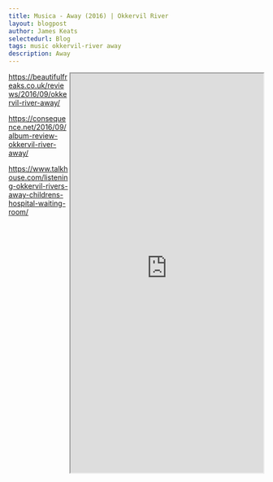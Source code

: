 ```yaml
---
title: Musica - Away (2016) | Okkervil River
layout: blogpost
author: James Keats
selectedurl: Blog
tags: music okkervil-river away
description: Away
---
```


<iframe align="right"
    class="ml-8 mb-8"
    style="width: 380px; height: 786px;" 
    src="https://bandcamp.com/EmbeddedPlayer/album=2262778999/size=large/bgcol=ffffff/linkcol=df7046/transparent=true/" 
    seamless>
        <a href="https://emperorx.bandcamp.com/album/western-teleport">Western Teleport by Emperor X</a>
</iframe>

https://beautifulfreaks.co.uk/reviews/2016/09/okkervil-river-away/

https://consequence.net/2016/09/album-review-okkervil-river-away/

https://www.talkhouse.com/listening-okkervil-rivers-away-childrens-hospital-waiting-room/

